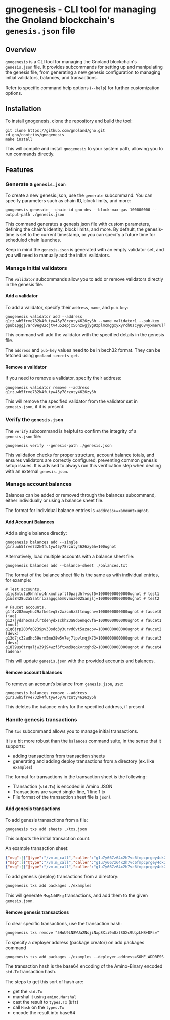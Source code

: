 # gnogenesis - CLI tool for managing the Gnoland blockchain's `genesis.json` file

## Overview

`gnogenesis` is a CLI tool for managing the Gnoland blockchain's `genesis.json` file. It provides
subcommands for setting up and manipulating the genesis file, from generating a new genesis configuration to managing
initial validators, balances, and transactions.

Refer to specific command help options (`--help`) for further customization options.

## Installation

To install gnogenesis, clone the repository and build the tool:

```shell
git clone https://github.com/gnoland/gno.git
cd gno/contribs/gnogenesis
make install
```

This will compile and install `gnogenesis` to your system path, allowing you to run commands directly.

## Features

### Generate a `genesis.json`

To create a new genesis.json, use the `generate` subcommand. You can specify parameters such as chain ID, block limits,
and more:

```shell
gnogenesis generate --chain-id gno-dev --block-max-gas 100000000 --output-path ./genesis.json
```

This command generates a genesis.json file with custom parameters, defining the chain’s identity, block limits, and
more. By default, the genesis-time is set to the current timestamp, or you can specify a future time for scheduled chain
launches.

Keep in mind the `genesis.json` is generated with an empty validator set, and you will need to manually add the initial
validators.

### Manage initial validators

The `validator` subcommands allow you to add or remove validators directly in the genesis file.

#### Add a validator

To add a validator, specify their `address`, `name`, and `pub-key`:

```shell
gnogenesis validator add --address g1rzuwh5frve732k4futyw45y78rzuty4626zy6h --name validator1 --pub-key gpub1pggj7ard9eg82cjtv4u52epjx56nzwgjyg9zplmcmggxyxyrch0zcyg684yxmerullv3l6hmau58sk4eyxskmny9h7lsnz
```

This command will add the validator with the specified details in the genesis file.

The `address` and `pub-key` values need to be in bech32 format. They can be fetched using `gnoland secrets get`.

#### Remove a validator

If you need to remove a validator, specify their address:

```shell
gnogenesis validator remove --address g1rzuwh5frve732k4futyw45y78rzuty4626zy6h
```

This will remove the specified validator from the validator set in `genesis.json`, if it is present.

### Verify the `genesis.json`

The `verify` subcommand is helpful to confirm the integrity of a `genesis.json` file:

```shell
gnogenesis verify --genesis-path ./genesis.json
```

This validation checks for proper structure, account balance totals, and ensures validators are correctly configured,
preventing common genesis setup issues. It is advised to always run this verification step when dealing with an external
`genesis.json`.

### Manage account balances

Balances can be added or removed through the balances subcommand, either individually or using a balance sheet file.

The format for individual balance entries is `<address>=<amount>ugnot`.

#### Add Account Balances

Add a single balance directly:

```shell
gnogenesis balances add --single g1rzuwh5frve732k4futyw45y78rzuty4626zy6h=100ugnot
```

Alternatively, load multiple accounts with a balance sheet file:

```shell
gnogenesis balances add --balance-sheet ./balances.txt
```

The format of the balance sheet file is the same as with individual entries, for example:

```text
# Test accounts.
g1jg8mtutu9khhfwc4nxmuhcpftf0pajdhfvsqf5=10000000000000ugnot # test1
g1us8428u2a5satrlxzagqqa5m6vmuze025anjlj=10000000000000ugnot # test2

# Faucet accounts.
g1f4v282mwyhu29afke4vq5r2xzcm6z3ftnugcnv=1000000000000ugnot # faucet0 (jae)
g127jydsh6cms3lrtdenydxsckh23a8d6emqcvfa=1000000000000ugnot # faucet1 (moul)
g1q6jrp203fq0239pv38sdq3y3urvd6vt5azacpv=1000000000000ugnot # faucet2 (devx)
g13d7jc32adhc39erm5me38w5v7ej7lpvlnqjk73=1000000000000ugnot # faucet3 (devx)
g18l9us6trqaljw39j94wzf5ftxmd9qqkvrxghd2=1000000000000ugnot # faucet4 (adena)
```

This will update `genesis.json` with the provided accounts and balances.

#### Remove account balances

To remove an account’s balance from `genesis.json`, use:

```shell
gnogenesis balances remove --address g1rzuwh5frve732k4futyw45y78rzuty4626zy6h
```

This deletes the balance entry for the specified address, if present.

### Handle genesis transactions

The `txs` subcommand allows you to manage initial transactions.

It is a bit more robust than the `balances` command suite, in the sense that it supports:

- adding transactions from transaction sheets
- generating and adding deploy transactions from a directory (ex. like `examples`)

The format for transactions in the transaction sheet is the following:

- Transaction (`std.Tx`) is encoded in Amino JSON
- Transactions are saved single-line, 1 line 1 tx
- File format of the transaction sheet file is `jsonl`

#### Add genesis transactions

To add genesis transactions from a file:

```shell
gnogenesis txs add sheets ./txs.json
```

This outputs the initial transaction count.

An example transaction sheet:

```json lines
{"msg":[{"@type":"/vm.m_call","caller":"g1u7y667z64x2h7vc6fmpcprgey4ck233jaww9zq","send":"","pkg_path":"gno.land/r/demo/users","func":"Invite","args":["g1us8428u2a5satrlxzagqqa5m6vmuze025anjlj:10\ng1589c8cekvmjfmy0qrd4f3z52r7fn7rgk02667s:1\ng13sm84nuqed3fuank8huh7x9mupgw22uft3lcl8:1\ng1m6732pkrngu9vrt0g7056lvr9kcqc4mv83xl5q:1\ng1wg88rhzlwxjd2z4j5de5v5xq30dcf6rjq3dhsj:1\ng18pmaskasz7mxj6rmgrl3al58xu45a7w0l5nmc0:1\ng19wwhkmqlns70604ksp6rkuuu42qhtvyh05lffz:1\ng187982000zsc493znqt828s90cmp6hcp2erhu6m:1\ng1ndpsnrspdnauckytvkfv8s823t3gmpqmtky8pl:1\ng16ja66d65emkr0zxd2tu7xjvm7utthyhpej0037:1\ng1ds24jj9kqjcskd0gzu24r9e4n62ggye230zuv5:1\ng1trkzq75ntamsnw9xnrav2v7gy2lt5g6p29yhdr:1\ng1rrf8s5mrmu00sx04fzfsvc399fklpeg2x0a7mz:1\ng19p5ntfvpt4lwq4jqsmnxsnelhf3tff9scy3w8w:1\ng1tue8l73d6rq4vhqdsp2sr3zhuzpure3k2rnwpz:1\ng14hhsss4ngx5kq77je5g0tl4vftg8qp45ceadk3:1\ng1768hvkh7anhd40ch4h7jdh6j3mpcs7hrat4gl0:1\ng15fa8kyjhu88t9dr8zzua8fwdvkngv5n8yqsm0n:1\ng1xhccdjcscuhgmt3quww6qdy3j3czqt3urc2eac:1\ng1z629z04f85k4t5gnkk5egpxw9tqxeec435esap:1\ng1pfldkplz9puq0v82lu9vqcve9nwrxuq9qe5ttv:1\ng152pn0g5qfgxr7yx8zlwjq48hytkafd8x7egsfv:1\ng1cf2ye686ke38vjyqakreprljum4xu6rwf5jskq:1\ng1c5shztyaj4gjrc5zlwmh9xhex5w7l4asffs2w6:1\ng1lhpx2ktk0ha3qw42raxq4m24a4c4xqxyrgv54q:1\ng1026p54q0j902059sm2zsv37krf0ghcl7gmhyv7:1\ng1n4yvwnv77frq2ccuw27dmtjkd7u4p4jg0pgm7k:1\ng13m7f2e6r3lh3ykxupacdt9sem2tlvmaamwjhll:1\ng19uxluuecjlsqvwmwu8sp6pxaaqfhk972q975xd:1\ng1j80fpcsumfkxypvydvtwtz3j4sdwr8c2u0lr64:1\ng1tjdpptuk9eysq6z38nscqyycr998xjyx3w8jvw:1\ng19t3n89slfemgd3mwuat4lajwcp0yxrkadgeg7a:1\ng1yqndt8xx92l9h494jfruz2w79swzjes3n4wqjc:1\ng13278z0a5ufeg80ffqxpda9dlp599t7ekregcy6:1\ng1ht236wjd83x96uqwh9rh3fq6pylyn78mtwq9v6:1\ng1fj9jccm3zjnqspq7lp2g7lj4czyfq0s35600g9:1\ng1wwppuzdns5u6c6jqpkzua24zh6ppsus6399cea:1\ng1k8pjnguyu36pkc8hy0ufzgpzfmj2jl78la7ek3:1\ng1e8umkzumtxgs8399lw0us4rclea3xl5gxy9spp:1\ng14qekdkj2nmmwea4ufg9n002a3pud23y8k7ugs5:1\ng19w2488ntfgpduzqq3sk4j5x387zynwknqdvjqf:1\ng1495y3z7zrej4rendysnw5kaeu4g3d7x7w0734g:1\ng1hygx8ga9qakhkczyrzs9drm8j8tu4qds9y5e3r:1\ng1f977l6wxdh3qu60kzl75vx2wmzswu68l03r8su:1\ng1644qje5rx6jsdqfkzmgnfcegx4dxkjh6rwqd69:1\ng1mzjajymvmtksdwh3wkrndwj6zls2awl9q83dh6:1\ng14da4n9hcynyzz83q607uu8keuh9hwlv42ra6fa:10\ng14vhcdsyf83ngsrrqc92kmw8q9xakqjm0v8448t:5\n"]}],"fee":{"gas_wanted":"2000000","gas_fee":"1000000ugnot"},"signatures":[{"pub_key":{"@type":"/tm.PubKeySecp256k1","value":"AmG6kzznyo1uNqWPAYU6wDpsmzQKDaEOrVRaZ08vOyX0"},"signature":"S8iMMzlOMK8dmox78R9Z8+pSsS8YaTCXrIcaHDpiOgkOy7gqoQJ0oftM0zf8zAz4xpezK8Lzg8Q0fCdXJxV76w=="}],"memo":""}
{"msg":[{"@type":"/vm.m_call","caller":"g1u7y667z64x2h7vc6fmpcprgey4ck233jaww9zq","send":"","pkg_path":"gno.land/r/demo/users","func":"Invite","args":["g1thlf3yct7n7ex70k0p62user0kn6mj6d3s0cg3\ng1jg8mtutu9khhfwc4nxmuhcpftf0pajdhfvsqf5\n"]}],"fee":{"gas_wanted":"2000000","gas_fee":"1000000ugnot"},"signatures":[{"pub_key":{"@type":"/tm.PubKeySecp256k1","value":"AmG6kzznyo1uNqWPAYU6wDpsmzQKDaEOrVRaZ08vOyX0"},"signature":"njczE6xYdp01+CaUU/8/v0YC/NuZD06+qLind+ZZEEMNaRe/4Ln+4z7dG6HYlaWUMsyI1KCoB6NIehoE0PZ44Q=="}],"memo":""}
{"msg":[{"@type":"/vm.m_call","caller":"g1u7y667z64x2h7vc6fmpcprgey4ck233jaww9zq","send":"","pkg_path":"gno.land/r/demo/users","func":"Invite","args":["g1589c8cekvmjfmy0qrd4f3z52r7fn7rgk02667s\ng13sm84nuqed3fuank8huh7x9mupgw22uft3lcl8\ng1m6732pkrngu9vrt0g7056lvr9kcqc4mv83xl5q\ng1wg88rhzlwxjd2z4j5de5v5xq30dcf6rjq3dhsj\ng18pmaskasz7mxj6rmgrl3al58xu45a7w0l5nmc0\ng19wwhkmqlns70604ksp6rkuuu42qhtvyh05lffz\ng187982000zsc493znqt828s90cmp6hcp2erhu6m\ng1ndpsnrspdnauckytvkfv8s823t3gmpqmtky8pl\ng16ja66d65emkr0zxd2tu7xjvm7utthyhpej0037\ng1ds24jj9kqjcskd0gzu24r9e4n62ggye230zuv5\ng1trkzq75ntamsnw9xnrav2v7gy2lt5g6p29yhdr\ng1rrf8s5mrmu00sx04fzfsvc399fklpeg2x0a7mz\ng19p5ntfvpt4lwq4jqsmnxsnelhf3tff9scy3w8w\ng1tue8l73d6rq4vhqdsp2sr3zhuzpure3k2rnwpz\ng14hhsss4ngx5kq77je5g0tl4vftg8qp45ceadk3\ng1768hvkh7anhd40ch4h7jdh6j3mpcs7hrat4gl0\ng15fa8kyjhu88t9dr8zzua8fwdvkngv5n8yqsm0n\ng1xhccdjcscuhgmt3quww6qdy3j3czqt3urc2eac\ng1z629z04f85k4t5gnkk5egpxw9tqxeec435esap\ng1pfldkplz9puq0v82lu9vqcve9nwrxuq9qe5ttv\ng152pn0g5qfgxr7yx8zlwjq48hytkafd8x7egsfv\ng1cf2ye686ke38vjyqakreprljum4xu6rwf5jskq\ng1c5shztyaj4gjrc5zlwmh9xhex5w7l4asffs2w6\ng1lhpx2ktk0ha3qw42raxq4m24a4c4xqxyrgv54q\ng1026p54q0j902059sm2zsv37krf0ghcl7gmhyv7\ng1n4yvwnv77frq2ccuw27dmtjkd7u4p4jg0pgm7k\ng13m7f2e6r3lh3ykxupacdt9sem2tlvmaamwjhll\ng19uxluuecjlsqvwmwu8sp6pxaaqfhk972q975xd\ng1j80fpcsumfkxypvydvtwtz3j4sdwr8c2u0lr64\ng1tjdpptuk9eysq6z38nscqyycr998xjyx3w8jvw\ng19t3n89slfemgd3mwuat4lajwcp0yxrkadgeg7a\ng1yqndt8xx92l9h494jfruz2w79swzjes3n4wqjc\ng13278z0a5ufeg80ffqxpda9dlp599t7ekregcy6\ng1ht236wjd83x96uqwh9rh3fq6pylyn78mtwq9v6\ng1fj9jccm3zjnqspq7lp2g7lj4czyfq0s35600g9\ng1wwppuzdns5u6c6jqpkzua24zh6ppsus6399cea\ng1k8pjnguyu36pkc8hy0ufzgpzfmj2jl78la7ek3\ng1e8umkzumtxgs8399lw0us4rclea3xl5gxy9spp\ng14qekdkj2nmmwea4ufg9n002a3pud23y8k7ugs5\ng19w2488ntfgpduzqq3sk4j5x387zynwknqdvjqf\ng1495y3z7zrej4rendysnw5kaeu4g3d7x7w0734g\ng1hygx8ga9qakhkczyrzs9drm8j8tu4qds9y5e3r\ng1f977l6wxdh3qu60kzl75vx2wmzswu68l03r8su\ng1644qje5rx6jsdqfkzmgnfcegx4dxkjh6rwqd69\ng1mzjajymvmtksdwh3wkrndwj6zls2awl9q83dh6\ng1u7y667z64x2h7vc6fmpcprgey4ck233jaww9zq\ng14da4n9hcynyzz83q607uu8keuh9hwlv42ra6fa\ng14vhcdsyf83ngsrrqc92kmw8q9xakqjm0v8448t\n"]}],"fee":{"gas_wanted":"4000000","gas_fee":"1000000ugnot"},"signatures":[{"pub_key":{"@type":"/tm.PubKeySecp256k1","value":"AmG6kzznyo1uNqWPAYU6wDpsmzQKDaEOrVRaZ08vOyX0"},"signature":"7AmlhZhsVkxCUl0bbpvpPMnIKihwtG7A5IFR6Tg4xStWLgaUr05XmWRKlO2xjstTtwbVKQT5mFL4h5wyX4SQzw=="}],"memo":""}
```

To add genesis (deploy) transactions from a directory:

```shell
gnogenesis txs add packages ./examples
```

This will generate `MsgAddPkg` transactions, and add them to the given `genesis.json`.

#### Remove genesis transactions

To clear specific transactions, use the transaction hash:

```shell
gnogenesis txs remove "5HuU9LN8WUa2NsjiNxp8Xii9n0zlSGXc9UqzLHB+DPs="
```
To specify a deployer address (package creator) on add packages command
```shell
gnogenesis txs add packages ./examples --deployer-address=SOME_ADDRESS
```

The transaction hash is the base64 encoding of the Amino-Binary encoded `std.Tx` transaction hash.

The steps to get this sort of hash are:

- get the `std.Tx`
- marshal it using `amino.Marshal`
- cast the result to `types.Tx` (`bft`)
- call `Hash` on the `types.Tx`
- encode the result into base64

